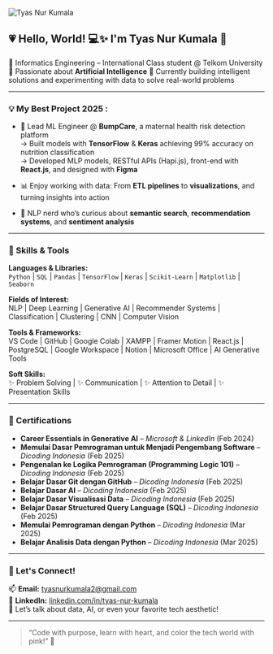 
![Tyas Nur Kumala](img/githead.png)


## 💗 Hello, World! 💻✨ I'm Tyas Nur Kumala 🩷


🎀 Informatics Engineering – International Class student @ Telkom University  
🤖 Passionate about **Artificial Intelligence**
🌱 Currently building intelligent solutions and experimenting with data to solve real-world problems

---

### 💡 My Best Project 2025 :
- 🩷 Lead ML Engineer @ **BumpCare**, a maternal health risk detection platform  
  → Built models with **TensorFlow** & **Keras** achieving 99% accuracy on nutrition classification  
  → Developed MLP models, RESTful APIs (Hapi.js), front-end with **React.js**, and designed with **Figma**

- 📊 Enjoy working with data: From **ETL pipelines** to **visualizations**, and turning insights into action  
- 💬 NLP nerd who’s curious about **semantic search**, **recommendation systems**, and **sentiment analysis**

---

### 🧠 Skills & Tools
**Languages & Libraries:**  
`Python` | `SQL` | `Pandas` | `TensorFlow` | `Keras` | `Scikit-Learn` | `Matplotlib` | `Seaborn`

**Fields of Interest:**  
 NLP | Deep Learning | Generative AI | Recommender Systems |  Classification |  Clustering  | CNN | Computer Vision

**Tools & Frameworks:**  
VS Code | GitHub | Google Colab | XAMPP | Framer Motion | React.js | PostgreSQL  | Google Workspace | Notion | Microsoft Office | AI Generative Tools

**Soft Skills:**  
✨ Problem Solving | ✨ Communication | ✨ Attention to Detail | ✨ Presentation Skills  

---
### 📜 Certifications

- **Career Essentials in Generative AI** – *Microsoft & LinkedIn* (Feb 2024)
- **Memulai Dasar Pemrograman untuk Menjadi Pengembang Software** – *Dicoding Indonesia* (Feb 2025)
- **Pengenalan ke Logika Pemrograman (Programming Logic 101)** – *Dicoding Indonesia* (Feb 2025)
- **Belajar Dasar Git dengan GitHub** – *Dicoding Indonesia* (Feb 2025)
- **Belajar Dasar AI** – *Dicoding Indonesia* (Feb 2025)
- **Belajar Dasar Visualisasi Data** – *Dicoding Indonesia* (Feb 2025)
- **Belajar Dasar Structured Query Language (SQL)** – *Dicoding Indonesia* (Feb 2025)
- **Memulai Pemrograman dengan Python** – *Dicoding Indonesia* (Mar 2025)
- **Belajar Analisis Data dengan Python** – *Dicoding Indonesia* (Mar 2025)

---

### 🤝 Let's Connect!
📫 **Email:** tyasnurkumala2@gmail.com  
🔗 **LinkedIn:** [linkedin.com/in/tyas-nur-kumala](https://www.linkedin.com/in/tyas-nur-kumala-939a16262/)  
💬 Let’s talk about data, AI, or even your favorite tech aesthetic!  

---

> “Code with purpose, learn with heart, and color the tech world with pink!” 🌷

